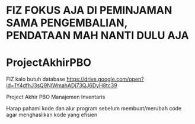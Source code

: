 
# FIZ FOKUS AJA DI PEMINJAMAN SAMA PENGEMBALIAN, PENDATAAN MAH NANTI DULU AJA
# ProjectAkhirPBO

FIZ kalo butuh database 
https://drive.google.com/open?id=1Y4dfhJ3sQ9NlWmahADj73QJ6DyH8tc39


Project Akhir PBO Manajemen Inventaris

Harap pahami kode dan alur program sebelum membuat/merubah code agar menghasilkan kode yang efisien


